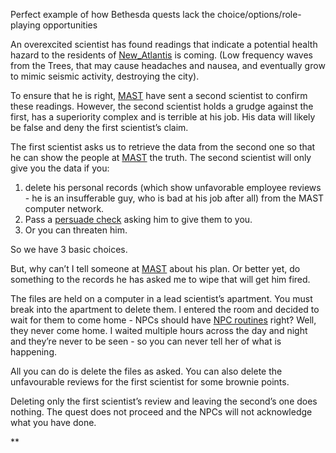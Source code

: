 
Perfect example of how Bethesda quests lack the choice/options/role-playing opportunities 

An overexcited scientist has found readings that indicate a potential health hazard to the residents of [New_Atlantis](New_Atlantis.md) is coming. (Low frequency waves from the Trees, that may cause headaches and nausea, and eventually grow to mimic seismic activity, destroying the city).

To ensure that he is right, [MAST](MAST.md) have sent a second scientist to confirm these readings. However, the second scientist holds a grudge against the first, has a superiority complex and is terrible at his job. His data will likely be false and deny the first scientist’s claim.

The first scientist asks us to retrieve the data from the second one so that he can show the people at [MAST](MAST.md) the truth. The second scientist will only give you the data if you: 

1. delete his personal records (which show unfavorable employee reviews - he is an insufferable guy, who is bad at his job after all) from the MAST computer network. 
2. Pass a [persuade check](Progression.md) asking him to give them to you. 
3. Or you can threaten him.

So we have 3 basic choices. 

But, why can’t I tell someone at [MAST](MAST.md) about his plan. Or better yet, do something to the records he has asked me to wipe that will get him fired.

The files are held on a computer in a lead scientist’s apartment. You must break into the apartment to delete them. I entered the room and decided to wait for them to come home - NPCs should have [NPC routines](NPC%20routines.md) right? Well, they never come home. I waited multiple hours across the day and night and they’re never to be seen - so you can never tell her of what is happening.

All you can do is delete the files as asked. You can also delete the unfavourable reviews for the first scientist for some brownie points.

Deleting only the first scientist’s review and leaving the second’s one does nothing. The quest does not proceed and the NPCs will not acknowledge what you have done.

  



**